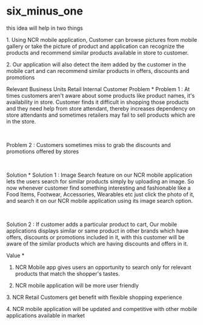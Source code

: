 # six_minus_one

this idea will help in two things

﻿1. Using NCR mobile application, Customer can browse pictures from mobile gallery or take the picture of product and application can recognize the products and recommend similar products available in store to customer.

﻿2. Our application will also detect the item added by the customer in the mobile cart and can recommend similar products in offers, discounts and promotions

Relevant Business Units
Retail
Internal Customer
Problem *
Problem 1 : ﻿At times customers aren't aware about some products like product names, it's availability in store. Customer finds it difficult in shopping those products and they need help from store attendant, thereby increases dependency on store attendants and sometimes retailers may fail to sell products which are in the store.

﻿

﻿Problem 2 : ﻿Customers sometimes miss to grab the discounts and promotions offered by stores

﻿

Solution *
Solution 1 :  Image Search feature on our NCR mobile application lets the users search for similar products simply by uploading an image. So now whenever customer find something interesting and fashionable like a  Food Items, Footwear, Accessories, Wearables etc just click the photo of it, and search it on our NCR mobile application using its image search option.

﻿

Solution 2 : If customer adds a particular product to cart, Our mobile applications displays similar or same product in other brands which have offers, discounts or promotions included in it, with this customer will be aware of the similar products which are having discounts and offers in it.﻿﻿

Value *
1. ﻿NCR Mobile app gives users an opportunity to search only for relevant products that match the shopper's tastes.

2. NCR mobile application will be more user friendly

﻿3. NCR Retail Customers get benefit with flexible shopping experience

﻿4. NCR mobile application will be updated and competitive with other mobile applications available in market﻿

